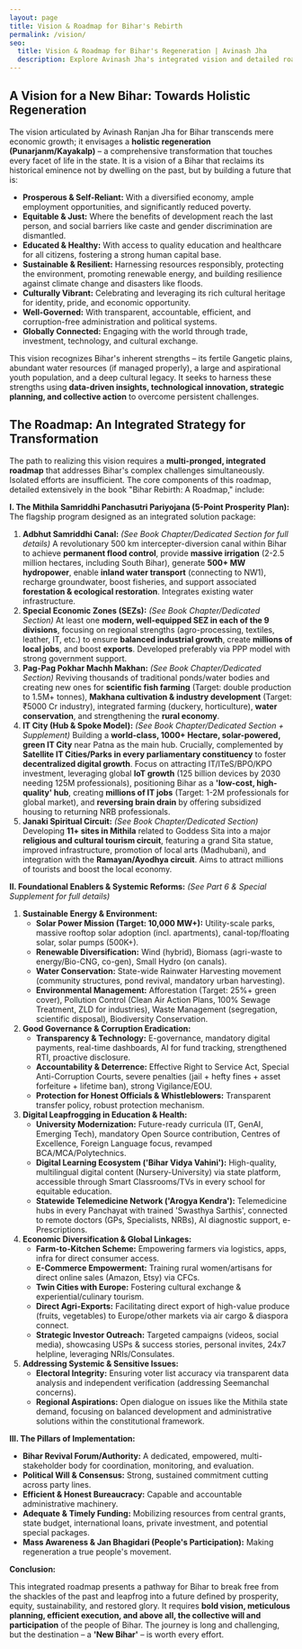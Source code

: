```yaml
---
layout: page
title: Vision & Roadmap for Bihar's Rebirth
permalink: /vision/
seo:
  title: Vision & Roadmap for Bihar's Regeneration | Avinash Jha
  description: Explore Avinash Jha's integrated vision and detailed roadmap for Bihar's rebirth, featuring the Mithila Samriddhi Panchasutri Pariyojana (Canal, SEZs, IT City), sustainable energy, digital leapfrogging, good governance, and innovative solutions. #NewBihar #BiharRevival
---
```


## A Vision for a New Bihar: Towards Holistic Regeneration

The vision articulated by Avinash Ranjan Jha for Bihar transcends mere economic growth; it envisages a **holistic regeneration (Punarjanm/Kayakalp)** – a comprehensive transformation that touches every facet of life in the state. It is a vision of a Bihar that reclaims its historical eminence not by dwelling on the past, but by building a future that is:

*   **Prosperous & Self-Reliant:** With a diversified economy, ample employment opportunities, and significantly reduced poverty.
*   **Equitable & Just:** Where the benefits of development reach the last person, and social barriers like caste and gender discrimination are dismantled.
*   **Educated & Healthy:** With access to quality education and healthcare for all citizens, fostering a strong human capital base.
*   **Sustainable & Resilient:** Harnessing resources responsibly, protecting the environment, promoting renewable energy, and building resilience against climate change and disasters like floods.
*   **Culturally Vibrant:** Celebrating and leveraging its rich cultural heritage for identity, pride, and economic opportunity.
*   **Well-Governed:** With transparent, accountable, efficient, and corruption-free administration and political systems.
*   **Globally Connected:** Engaging with the world through trade, investment, technology, and cultural exchange.

This vision recognizes Bihar's inherent strengths – its fertile Gangetic plains, abundant water resources (if managed properly), a large and aspirational youth population, and a deep cultural legacy. It seeks to harness these strengths using **data-driven insights, technological innovation, strategic planning, and collective action** to overcome persistent challenges.

## The Roadmap: An Integrated Strategy for Transformation

The path to realizing this vision requires a **multi-pronged, integrated roadmap** that addresses Bihar's complex challenges simultaneously. Isolated efforts are insufficient. The core components of this roadmap, detailed extensively in the book "Bihar Rebirth: A Roadmap," include:

**I. The Mithila Samriddhi Panchasutri Pariyojana (5-Point Prosperity Plan):** The flagship program designed as an integrated solution package:

1.  **Adbhut Samriddhi Canal:** *(See Book Chapter/Dedicated Section for full details)* A revolutionary 500 km intercepter-diversion canal within Bihar to achieve **permanent flood control**, provide **massive irrigation** (2-2.5 million hectares, including South Bihar), generate **500+ MW hydropower**, enable **inland water transport** (connecting to NW1), recharge groundwater, boost fisheries, and support associated **forestation & ecological restoration**. Integrates existing water infrastructure.
2.  **Special Economic Zones (SEZs):** *(See Book Chapter/Dedicated Section)* At least one **modern, well-equipped SEZ in each of the 9 divisions**, focusing on regional strengths (agro-processing, textiles, leather, IT, etc.) to ensure **balanced industrial growth**, create **millions of local jobs**, and boost **exports**. Developed preferably via PPP model with strong government support.
3.  **Pag-Pag Pokhar Machh Makhan:** *(See Book Chapter/Dedicated Section)* Reviving thousands of traditional ponds/water bodies and creating new ones for **scientific fish farming** (Target: double production to 1.5M+ tonnes), **Makhana cultivation & industry development** (Target: ₹5000 Cr industry), integrated farming (duckery, horticulture), **water conservation**, and strengthening the **rural economy**.
4.  **IT City (Hub & Spoke Model):** *(See Book Chapter/Dedicated Section + Supplement)* Building a **world-class, 1000+ Hectare, solar-powered, green IT City** near Patna as the main hub. Crucially, complemented by **Satellite IT Cities/Parks in every parliamentary constituency** to foster **decentralized digital growth**. Focus on attracting IT/ITeS/BPO/KPO investment, leveraging global **IoT growth** (125 billion devices by 2030 needing 125M professionals), positioning Bihar as a **'low-cost, high-quality' hub**, creating **millions of IT jobs** (Target: 1-2M professionals for global market), and **reversing brain drain** by offering subsidized housing to returning NRB professionals.
5.  **Janaki Spiritual Circuit:** *(See Book Chapter/Dedicated Section)* Developing **11+ sites in Mithila** related to Goddess Sita into a major **religious and cultural tourism circuit**, featuring a grand Sita statue, improved infrastructure, promotion of local arts (Madhubani), and integration with the **Ramayan/Ayodhya circuit**. Aims to attract millions of tourists and boost the local economy.

**II. Foundational Enablers & Systemic Reforms:** *(See Part 6 & Special Supplement for full details)*

1.  **Sustainable Energy & Environment:**
    *   **Solar Power Mission (Target: 10,000 MW+):** Utility-scale parks, massive rooftop solar adoption (incl. apartments), canal-top/floating solar, solar pumps (500K+).
    *   **Renewable Diversification:** Wind (hybrid), Biomass (agri-waste to energy/Bio-CNG, co-gen), Small Hydro (on canals).
    *   **Water Conservation:** State-wide Rainwater Harvesting movement (community structures, pond revival, mandatory urban harvesting).
    *   **Environmental Management:** Afforestation (Target: 25%+ green cover), Pollution Control (Clean Air Action Plans, 100% Sewage Treatment, ZLD for industries), Waste Management (segregation, scientific disposal), Biodiversity Conservation.
2.  **Good Governance & Corruption Eradication:**
    *   **Transparency & Technology:** E-governance, mandatory digital payments, real-time dashboards, AI for fund tracking, strengthened RTI, proactive disclosure.
    *   **Accountability & Deterrence:** Effective Right to Service Act, Special Anti-Corruption Courts, severe penalties (jail + hefty fines + asset forfeiture + lifetime ban), strong Vigilance/EOU.
    *   **Protection for Honest Officials & Whistleblowers:** Transparent transfer policy, robust protection mechanism.
3.  **Digital Leapfrogging in Education & Health:**
    *   **University Modernization:** Future-ready curricula (IT, GenAI, Emerging Tech), mandatory Open Source contribution, Centres of Excellence, Foreign Language focus, revamped BCA/MCA/Polytechnics.
    *   **Digital Learning Ecosystem ('Bihar Vidya Vahini'):** High-quality, multilingual digital content (Nursery-University) via state platform, accessible through Smart Classrooms/TVs in every school for equitable education.
    *   **Statewide Telemedicine Network ('Arogya Kendra'):** Telemedicine hubs in every Panchayat with trained 'Swasthya Sarthis', connected to remote doctors (GPs, Specialists, NRBs), AI diagnostic support, e-Prescriptions.
4.  **Economic Diversification & Global Linkages:**
    *   **Farm-to-Kitchen Scheme:** Empowering farmers via logistics, apps, infra for direct consumer access.
    *   **E-Commerce Empowerment:** Training rural women/artisans for direct online sales (Amazon, Etsy) via CFCs.
    *   **Twin Cities with Europe:** Fostering cultural exchange & experiential/culinary tourism.
    *   **Direct Agri-Exports:** Facilitating direct export of high-value produce (fruits, vegetables) to Europe/other markets via air cargo & diaspora connect.
    *   **Strategic Investor Outreach:** Targeted campaigns (videos, social media), showcasing USPs & success stories, personal invites, 24x7 helpline, leveraging NRIs/Consulates.
5.  **Addressing Systemic & Sensitive Issues:**
    *   **Electoral Integrity:** Ensuring voter list accuracy via transparent data analysis and independent verification (addressing Seemanchal concerns).
    *   **Regional Aspirations:** Open dialogue on issues like the Mithila state demand, focusing on balanced development and administrative solutions within the constitutional framework.

**III. The Pillars of Implementation:**

*   **Bihar Revival Forum/Authority:** A dedicated, empowered, multi-stakeholder body for coordination, monitoring, and evaluation.
*   **Political Will & Consensus:** Strong, sustained commitment cutting across party lines.
*   **Efficient & Honest Bureaucracy:** Capable and accountable administrative machinery.
*   **Adequate & Timely Funding:** Mobilizing resources from central grants, state budget, international loans, private investment, and potential special packages.
*   **Mass Awareness & Jan Bhagidari (People's Participation):** Making regeneration a true people's movement.

**Conclusion:**

This integrated roadmap presents a pathway for Bihar to break free from the shackles of the past and leapfrog into a future defined by prosperity, equity, sustainability, and restored glory. It requires **bold vision, meticulous planning, efficient execution, and above all, the collective will and participation** of the people of Bihar. The journey is long and challenging, but the destination – a **'New Bihar'** – is worth every effort.